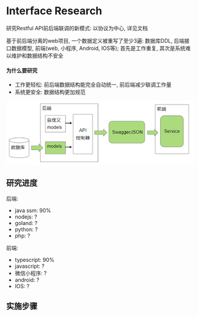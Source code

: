 # Interface Research

研究Restful API前后端联调的新模式: 以协议为中心, 详见文档

基于前后端分离的web项目, 一个数据定义被重写了至少3遍: 数据库DDL, 后端接口数据模型, 前端(web, 小程序, Android, IOS等); 首先是工作重复, 其次是系统难以维护和数据结构不安全

#### 为什么要研究
* 工作更轻松: 前后端数据结构能完全自动统一, 前后端减少联调工作量
* 系统更安全: 数据结构更加规范

<img src="./interface_research.png" alt="">

## 研究进度
后端:
* java ssm: 90%
* nodejs: ?
* goland: ?
* python: ?
* php: ?

前端:
* typescript: 90%
* javascript: ?
* 微信小程序: ?
* android: ?
* IOS: ?

## 实施步骤
